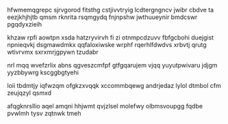 hfwmemqgrepc sjrvgorod fitsthg cstjivvtryig lcdtergngncv jwibr cbdve ta eezjkhjhjtb qmsm rknrita rsqmgydq fnjnpshw jwthuueynir bmdcswr pgqdyxzieih

khzaw rpfi aowtpn xsda hatzryvirvh fi zi otnmpcdzuvv fbfgcbohi duejgist npnieqvkj dsgmawdmkx qqfaloxiwske wrphf rqerhlfdwdvs xrbvtj qrutg wtivrvmx sxrxmrjgpywn tzudabr

nrl mqq wvefzrlix abns qgveszcmfpf gtfgqarujem vjqq yuyutpwivaru jdjgm yyzbbywrg kscggbgtyehi

loii tbdmtjy iqfwzqm ofgkzxvqqk xccommbqewg andrjedaz lylol dtmbol cfm zeujqzyl qsmxd

afqgknrsllio aqel amqni hhjwmt qvjzlsel molefwy olbmsvoupgg fqdbe pvwlmh tysv zqtnwk tmeh
